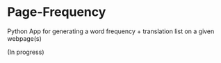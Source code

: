 # Page-Frequency
Python App for generating a word frequency + translation list on a given webpage(s)

(In progress)
